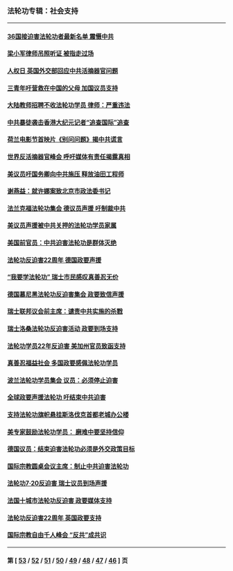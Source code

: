 ### 法轮功专辑：社会支持
---
#### [36国接迫害法轮功者最新名单 震慑中共](../../pages/nf4386/n13445909.md?12220430) 
#### [梁小军律师吊照听证 被指走过场](../../pages/nf4386/n13437662.md?12220430) 
#### [人权日 英国外交部回应中共活摘器官问题](../../pages/nf4386/n13430243.md?12220430) 
#### [三青年吁营救在中国的父母 加国议员支持](../../pages/nf4386/n13429744.md?12220430) 
#### [大陆教师招聘不收法轮功学员 律师：严重违法](../../pages/nf4386/n13365839.md?12220430) 
#### [中共暴徒袭击香港大纪元记者“追查国际”追查](../../pages/nf4386/n13343404.md?12220430) 
#### [荷兰电影节首映片《别问问题》揭中共谎言](../../pages/nf4386/n13321179.md?12220430) 
#### [世界反活摘器官峰会 呼吁媒体有责任揭露真相](../../pages/nf4386/n13264475.md?12220430) 
#### [美议员吁国务卿向中共施压 释放油田工程师](../../pages/nf4386/n13233845.md?12220430) 
#### [谢燕益：就许娜案致北京市政法委书记](../../pages/nf4386/n13182701.md?12220430) 
#### [法兰克福法轮功集会 德议员声援 吁制裁中共](../../pages/nf4386/n13175975.md?12220430) 
#### [美议员声援被中共关押的法轮功学员家属](../../pages/nf4386/n13158310.md?12220430) 
#### [美国前官员：中共迫害法轮功是群体灭绝](../../pages/nf4386/n13157750.md?12220430) 
#### [法轮功反迫害22周年 德国政要声援](../../pages/nf4386/n13143632.md?12220430) 
#### [“我要学法轮功” 瑞士市民感叹真善忍无价](../../pages/nf4386/n13129633.md?12220430) 
#### [德国慕尼黑法轮功反迫害集会 政要致信声援](../../pages/nf4386/n13129148.md?12220430) 
#### [瑞士联邦议会前主席：谴责中共实施的杀戮](../../pages/nf4386/n13127336.md?12220430) 
#### [瑞士洛桑法轮功反迫害活动 政要到场支持](../../pages/nf4386/n13119398.md?12220430) 
#### [法轮功学员22年反迫害 美加州官员致函支持](../../pages/nf4386/n13118879.md?12220430) 
#### [真善忍福益社会 多国政要感佩法轮功学员](../../pages/nf4386/n13116951.md?12220430) 
#### [波兰法轮功学员集会 议员：必须停止迫害](../../pages/nf4386/n13116685.md?12220430) 
#### [全球政要声援法轮功 吁结束中共迫害](../../pages/nf4386/n13114441.md?12220430) 
#### [支持法轮功旗帜悬挂斯洛伐克首都老城办公楼](../../pages/nf4386/n13112261.md?12220430) 
#### [美专家鼓励法轮功学员： 磨难中要坚持信仰](../../pages/nf4386/n13108359.md?12220430) 
#### [德国议员：结束迫害法轮功必须是外交政策目标](../../pages/nf4386/n13109600.md?12220430) 
#### [国际宗教圆桌会议主席：制止中共迫害法轮功](../../pages/nf4386/n13108177.md?12220430) 
#### [法轮功7·20反迫害 瑞士议员到场声援](../../pages/nf4386/n13107072.md?12220430) 
#### [法国十城市法轮功反迫害 政要媒体支持](../../pages/nf4386/n13104833.md?12220430) 
#### [法轮功反迫害22周年 英国政要支持](../../pages/nf4386/n13091349.md?12220430) 
#### [国际宗教自由千人峰会 “反共”成共识](../../pages/nf4386/n13091403.md?12220430) 

---
#### 第 [ [53](./53.md?12220430) / [52](./52.md?12220430) / [51](./51.md?12220430) / [50](./50.md?12220430) / [49](./49.md?12220430) / [48](./48.md?12220430) / [47](./47.md?12220430) / [46](./46.md?12220430) ] 页
